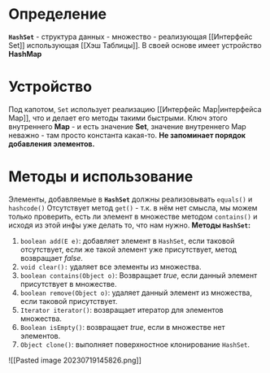 # Определение
**`HashSet`** - структура данных - множество - реализующая [[Интерфейс Set]] использующая [[Хэш Таблицы]]. В своей основе имеет устройство **HashMap** 
# Устройство
Под капотом, `Set` использует реализацию [[Интерфейс Map|интерфейса Map]], что и делает его методы такими быстрыми. Ключ этого внутреннего **Map** - и есть значение **Set**, значение внутреннего Map неважно - там просто константа какая-то.
**Не запоминает порядок добавления элементов.**
# Методы и использование
Элементы, добавляемые в **`HashSet`** должны реализовывать `equals()` и `hashcode()`
Отсутствует метод `get()` - т.к. в нём нет смысла, мы можем только проверить, есть ли элемент в множестве методом `contains()` и исходя из этой инфы уже делать то, что нам нужно.
**Методы `HashSet`:**
1. `boolean add(E e)`: добавляет элемент в `HashSet`, если таковой отсутствует, если же такой элемент уже присутствует, метод возвращает _false_.
2. `void clear():` удаляет все элементы из множества.
3. `boolean contains(Object o)`: Возвращает _true_, если данный элемент присутствует в множестве.
4. `boolean remove(Object o)`: удаляет данный элемент из множества, если таковой присутствует.
5. `Iterator iterator()`: возвращает итератор для элементов множества.
6. `Boolean isEmpty()`: возвращает _true_, если в множестве нет элементов.
7. `Object clone()`: выполняет поверхностное клонирование `HashSet`.

![[Pasted image 20230719145826.png]]